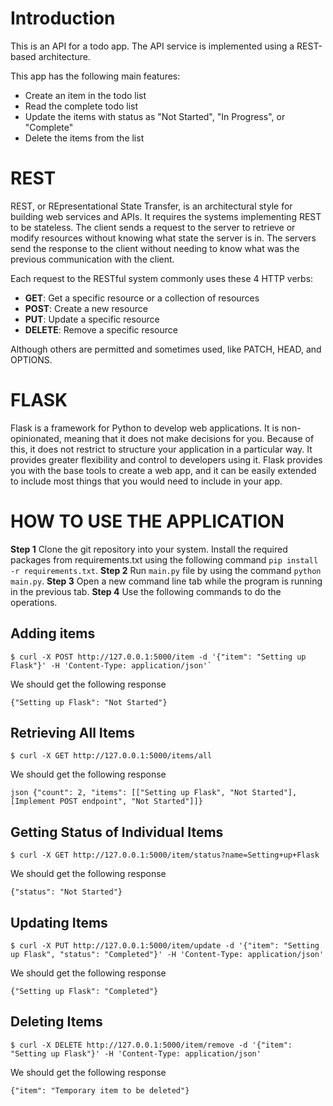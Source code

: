 
# Introduction

This is an API for a todo app. The API service is implemented using a REST-based architecture.

This app has the following main features:

- Create an item in the todo list
- Read the complete todo list
- Update the items with status as "Not Started", "In Progress", or "Complete"
- Delete the items from the list

# REST

REST, or REpresentational State Transfer, is an architectural style for building web services and APIs. It requires the systems implementing REST to be stateless. The client sends a request to the server to retrieve or modify resources without knowing what state the server is in. The servers send the response to the client without needing to know what was the previous communication with the client.

Each request to the RESTful system commonly uses these 4 HTTP verbs:

- **GET**: Get a specific resource or a collection of resources
- **POST**: Create a new resource
- **PUT**: Update a specific resource
- **DELETE**: Remove a specific resource

Although others are permitted and sometimes used, like PATCH, HEAD, and OPTIONS.

# FLASK

Flask is a framework for Python to develop web applications. It is non-opinionated, meaning that it does not make decisions for you. Because of this, it does not restrict to structure your application in a particular way. It provides greater flexibility and control to developers using it. Flask provides you with the base tools to create a web app, and it can be easily extended to include most things that you would need to include in your app.

# HOW TO USE THE APPLICATION

**Step 1** Clone the git repository into your system. Install the required packages from requirements.txt using the following command `pip install -r requirements.txt`.
**Step 2** Run `main.py` file by using the command `python main.py`.
**Step 3** Open a new command line tab while the program is running in the previous tab.
**Step 4** Use the following commands to do the operations.
## Adding items

    $ curl -X POST http://127.0.0.1:5000/item -d '{"item": "Setting up Flask"}' -H 'Content-Type: application/json'`
We should get the following response

   

    {"Setting up Flask": "Not Started"}
## Retrieving All Items

    $ curl -X GET http://127.0.0.1:5000/items/all

We should get the following response

    json {"count": 2, "items": [["Setting up Flask", "Not Started"], [Implement POST endpoint", "Not Started"]]}

## Getting Status of Individual Items

    $ curl -X GET http://127.0.0.1:5000/item/status?name=Setting+up+Flask

We should get the following response

    {"status": "Not Started"}
## Updating Items

    $ curl -X PUT http://127.0.0.1:5000/item/update -d '{"item": "Setting up Flask", "status": "Completed"}' -H 'Content-Type: application/json'

We should get the following response

    {"Setting up Flask": "Completed"}

## Deleting Items

    $ curl -X DELETE http://127.0.0.1:5000/item/remove -d '{"item": "Setting up Flask"}' -H 'Content-Type: application/json'

We should get the following response

    {"item": "Temporary item to be deleted"}


